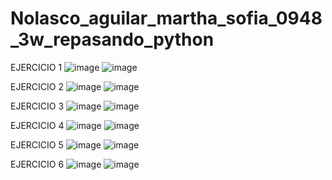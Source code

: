 # Nolasco_aguilar_martha_sofia_0948_3w_repasando_python
EJERCICIO 1
![image](https://github.com/user-attachments/assets/06fda84c-b1ff-46a3-b60a-eeba7225ac95)
![image](https://github.com/user-attachments/assets/363b3c64-113c-4a23-b546-79a4b5474b89)

EJERCICIO 2
![image](https://github.com/user-attachments/assets/0b1a167b-71ec-4bdc-85f2-7ad4426ffbb9)
![image](https://github.com/user-attachments/assets/fef0da24-cb5b-4845-ac40-f3d14d00a05b)

EJERCICIO 3 
![image](https://github.com/user-attachments/assets/c1052628-0186-4781-809d-0bcca4f318cd)
![image](https://github.com/user-attachments/assets/14c1309a-cc22-407e-b6ac-03f8f6279736)

EJERCICIO 4
![image](https://github.com/user-attachments/assets/01091ecc-15a8-4c5f-8deb-e34236126823)
![image](https://github.com/user-attachments/assets/110ec356-c36a-4bf2-9cd3-99eda642673e)

EJERCICIO 5
![image](https://github.com/user-attachments/assets/4d84ecac-fb0e-4f63-bb81-363d8c25f374)
![image](https://github.com/user-attachments/assets/31d3b86c-c2e0-4bb4-88cd-1746deefe228)

EJERCICIO 6
![image](https://github.com/user-attachments/assets/441b4616-35f0-4032-acd5-c0db641d1e91)
![image](https://github.com/user-attachments/assets/2c9e5706-bd7d-46cb-a6bb-8d0bb1218242)













